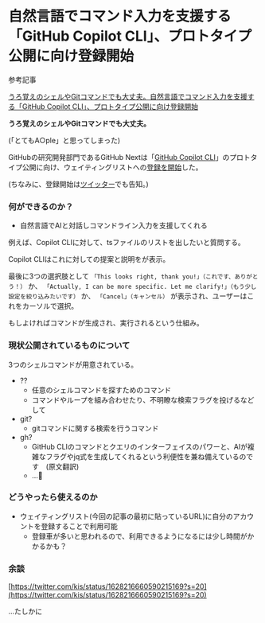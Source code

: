 # 自然言語でコマンド入力を支援する「GitHub Copilot CLI」、プロトタイプ公開に向け登録開始

参考記事

[うろ覚えのシェルやGitコマンドでも大丈夫。自然言語でコマンド入力を支援する「GitHub Copilot CLI」、プロトタイプ公開に向け登録開始](https://www.publickey1.jp/blog/23/gitgithub_copilot_cli.html)

**うろ覚えのシェルやGitコマンドでも大丈夫。**

(「とてもA○ple」と思ってしまった)

GitHubの研究開発部門であるGitHub Nextは「[GitHub Copilot CLI](https://githubnext.com/projects/copilot-cli/)」のプロトタイプ公開に向け、ウェイティングリストへの[登録を開始](https://githubnext.com/projects/copilot-cli/)した。

(ちなみに、登録開始は[ツイッター](https://twitter.com/mattrothenberg/status/1625874421968666627?ref_src=twsrc%5Etfw%7Ctwcamp%5Etweetembed%7Ctwterm%5E1625874421968666627%7Ctwgr%5Edc0b06c9754fbe143cc4f6da6f0665050e6a3d30%7Ctwcon%5Es1_&ref_url=https%3A%2F%2Fwww.publickey1.jp%2Fblog%2F23%2Fgitgithub_copilot_cli.html)でも告知。)

### 何ができるのか？

- 自然言語でAIと対話しコマンドライン入力を支援してくれる

例えば、Copilot CLIに対して、tsファイルのリストを出したいと質問する。

Copilot CLIはこれに対しての提案と説明をが表示。

最後に3つの選択肢として `「This looks right, thank you!」（これです、ありがとう！）` か、 `「Actually, I can be more specific. Let me clarify!」（もう少し設定を絞り込みたいです）` か、 `「Cancel」（キャンセル）` が表示され、ユーザーはこれをカーソルで選択。

もしよければコマンドが生成され、実行されるという仕組み。

### 現状公開されているものについて

3つのシェルコマンドが用意されている。

- ??
    - 任意のシェルコマンドを探すためのコマンド
    - コマンドやループを組み合わせたり、不明瞭な検索フラグを投げるなどして
- git?
    - gitコマンドに関する検索を行うコマンド
- gh?
    - GitHub CLIのコマンドとクエリのインターフェイスのパワーと、AIが複雑なフラグやjq式を生成してくれるという利便性を兼ね備えているのです　(原文翻訳)
    - …🤔

### どうやったら使えるのか

- ウェイティングリスト(今回の記事の最初に貼っているURL)に自分のアカウントを登録することで利用可能
    - 登録車が多いと思われるので、利用できるようになるには少し時間がかかるかも？

### 余談

[https://twitter.com/kis/status/1628216660590215169?s=20](https://twitter.com/kis/status/1628216660590215169?s=20)

…たしかに